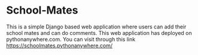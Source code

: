 # School-Mates
This is a simple Django based web application where users can add their school mates and can do comments.
This web application has deployed on pythonanywhere.com.
You can visit through this link
https://schoolmates.pythonanywhere.com/
